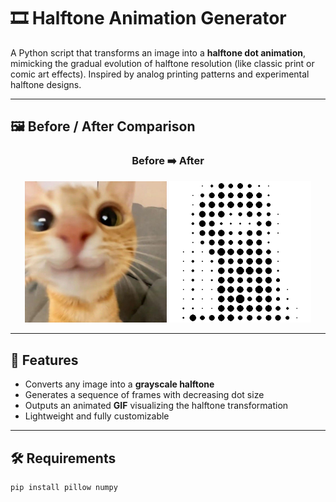 # 🎞️ Halftone Animation Generator

A Python script that transforms an image into a **halftone dot animation**, mimicking the gradual evolution of halftone resolution (like classic print or comic art effects). Inspired by analog printing patterns and experimental halftone designs.

---

## 🖼️ Before / After Comparison

<h3 align="center">Before ➡️ After</h3>

<p align="center">
  <img src="before.jpg" width="45%" alt="Original Image"/>
  <img src="halftone_animation.gif" width="45%" alt="Halftone Animation"/>
</p>

---

## 🧩 Features

- Converts any image into a **grayscale halftone**
- Generates a sequence of frames with decreasing dot size
- Outputs an animated **GIF** visualizing the halftone transformation
- Lightweight and fully customizable

---

## 🛠️ Requirements

```bash
pip install pillow numpy
